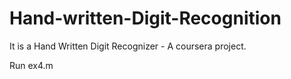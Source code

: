 # Hand-written-Digit-Recognition
It is a Hand Written Digit Recognizer - A coursera project.


Run ex4.m

